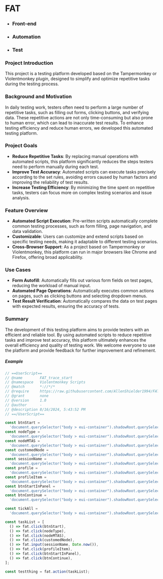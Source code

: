 # FAT

- ### Front-end
- ### Automation
- ### Test

### Project Introduction

This project is a testing platform developed based on the Tampermonkey or Violentmonkey plugin, designed to simplify and optimize repetitive tasks during the testing process.

### Background and Motivation

In daily testing work, testers often need to perform a large number of repetitive tasks, such as filling out forms, clicking buttons, and verifying data. These repetitive actions are not only time-consuming but also prone to human error, which can lead to inaccurate test results. To enhance testing efficiency and reduce human errors, we developed this automated testing platform.

### Project Goals

- **Reduce Repetitive Tasks**: By replacing manual operations with automated scripts, this platform significantly reduces the steps testers need to perform manually during each test.
- **Improve Test Accuracy**: Automated scripts can execute tasks precisely according to the set rules, avoiding errors caused by human factors and improving the reliability of test results.
- **Increase Testing Efficiency**: By minimizing the time spent on repetitive tasks, testers can focus more on complex testing scenarios and issue analysis.

### Feature Overview

- **Automated Script Execution**: Pre-written scripts automatically complete common testing processes, such as form filling, page navigation, and data validation.
- **Customizable**: Users can customize and extend scripts based on specific testing needs, making it adaptable to different testing scenarios.
- **Cross-Browser Support**: As a project based on Tampermonkey or Violentmonkey, this platform can run in major browsers like Chrome and Firefox, offering broad applicability.

### Use Cases

- **Form Autofill**: Automatically fills out various form fields on test pages, reducing the workload of manual input.
- **Automated Page Operations**: Automatically executes common actions on pages, such as clicking buttons and selecting dropdown menus.
- **Test Result Verification**: Automatically compares the data on test pages with expected results, ensuring the accuracy of tests.

### Summary

The development of this testing platform aims to provide testers with an efficient and reliable tool. By using automated scripts to reduce repetitive tasks and improve test accuracy, this platform ultimately enhances the overall efficiency and quality of testing work. We welcome everyone to use the platform and provide feedback for further improvement and refinement.

##### Example

```javascript
// ==UserScript==
// @name        FAT_trace_start
// @namespace   Violentmonkey Scripts
// @match       *://*/*
// @require     https://raw.githubusercontent.com/AllenShielder1994/FAT/main/FAT.js
// @grant       none
// @version     1.0
// @author      -
// @description 8/16/2024, 5:43:52 PM
// ==/UserScript==

const btnStart =
  'document.querySelector("body > eui-container").shadowRoot.querySelector("main > div > div > div.content > e-application-trace").shadowRoot.querySelector("div > eui-tabs > div:nth-child(2) > e-cnom-application-trace-session").shadowRoot.querySelector("div > eui-multi-panel-tile > div.table-action-container > eui-button:nth-child(1)")';
const nodeType =
  'document.querySelector("body > eui-container").shadowRoot.querySelector("main > div > div > div.content > e-application-trace").shadowRoot.querySelector("div > eui-tabs > div:nth-child(2) > e-cnom-application-trace-session").shadowRoot.querySelector("div > e-cnom-start-application-trace").shadowRoot.querySelector("eui-flyout-panel > div > eui-accordion > e-cnom-lib-tree-view-widget").shadowRoot.querySelector("e-cnom-lib-tree-view").shadowRoot.querySelector("eui-tree > e-tree-view-item").shadowRoot.querySelector("li > span > div > span > eui-tooltip")';
const nodeMTAS =
  'document.querySelector("body > eui-container").shadowRoot.querySelector("main > div > div > div.content > e-application-trace").shadowRoot.querySelector("div > eui-tabs > div:nth-child(2) > e-cnom-application-trace-session").shadowRoot.querySelector("div > e-cnom-start-application-trace").shadowRoot.querySelector("eui-flyout-panel > div > eui-accordion > e-cnom-lib-tree-view-widget").shadowRoot.querySelector("e-cnom-lib-tree-view").shadowRoot.querySelector("eui-tree > e-tree-view-item > e-tree-view-item:nth-child(2)").shadowRoot.querySelector("li > span > div > span > eui-tooltip")';
const customedNode =
  'document.querySelector("body > eui-container").shadowRoot.querySelector("main > div > div > div.content > e-application-trace").shadowRoot.querySelector("div > eui-tabs > div:nth-child(2) > e-cnom-application-trace-session").shadowRoot.querySelector("div > e-cnom-start-application-trace").shadowRoot.querySelector("eui-flyout-panel > div > eui-accordion > e-cnom-lib-tree-view-widget").shadowRoot.querySelector("e-cnom-lib-tree-view").shadowRoot.querySelector("eui-tree > e-tree-view-item > e-tree-view-item:nth-child(2) > e-tree-view-item:nth-child(2)").shadowRoot.querySelector("li > span > div > span > eui-tooltip")';
const sessionName =
  'document.querySelector("body > eui-container").shadowRoot.querySelector("main > div > div > div.content > e-application-trace").shadowRoot.querySelector("div > eui-tabs > div:nth-child(2) > e-cnom-application-trace-session").shadowRoot.querySelector("div > e-cnom-start-application-trace").shadowRoot.querySelector("#session-name").shadowRoot.querySelector("#item")';
const profile =
  'document.querySelector("body > eui-container").shadowRoot.querySelector("main > div > div > div.content > e-application-trace").shadowRoot.querySelector("div > eui-tabs > div:nth-child(2) > e-cnom-application-trace-session").shadowRoot.querySelector("div > e-cnom-start-application-trace").shadowRoot.querySelector("#profile-name").shadowRoot.querySelector("div > eui-text-field").shadowRoot.querySelector("#item")';
const profileItem =
  'document.querySelector("body > eui-container").shadowRoot.querySelector("main > div > div > div.content > e-application-trace").shadowRoot.querySelector("div > eui-tabs > div:nth-child(2) > e-cnom-application-trace-session").shadowRoot.querySelector("div > e-cnom-start-application-trace").shadowRoot.querySelector("#profile-name").shadowRoot.querySelector("div > eui-menu > eui-menu-item:nth-child(1)").shadowRoot.querySelector("#label")';
const btnStartInPanel =
  'document.querySelector("body > eui-container").shadowRoot.querySelector("main > div > div > div.content > e-application-trace").shadowRoot.querySelector("div > eui-tabs > div:nth-child(2) > e-cnom-application-trace-session").shadowRoot.querySelector("div > e-cnom-start-application-trace").shadowRoot.querySelector("eui-flyout-panel > eui-button:nth-child(3)")';
const btnContinue =
  'document.querySelector("body > eui-container").shadowRoot.querySelector("main > div > div > div.content > e-application-trace").shadowRoot.querySelector("div > eui-tabs > div:nth-child(2) > e-cnom-application-trace-session").shadowRoot.querySelector("div > e-cnom-start-application-trace").shadowRoot.querySelector("#user-id-warning-dialog > eui-button")';

const tickAll =
  'document.querySelector("body > eui-container").shadowRoot.querySelector("main > div > div > div.content > e-application-trace").shadowRoot.querySelector("div > eui-tabs > div:nth-child(2) > e-cnom-application-trace-session").shadowRoot.querySelector("div > e-cnom-start-application-trace").shadowRoot.querySelector("#profile-name")';

const taskList = [
  () => fat.click(btnStart),
  () => fat.click(nodeType),
  () => fat.click(nodeMTAS),
  () => fat.click(customedNode),
  () => fat.input(sessionName, Date.now()),
  () => fat.click(profileItem),
  () => fat.click(btnStartInPanel),
  () => fat.click(btnContinue),
];

const testthing = fat.action(taskList);
```
